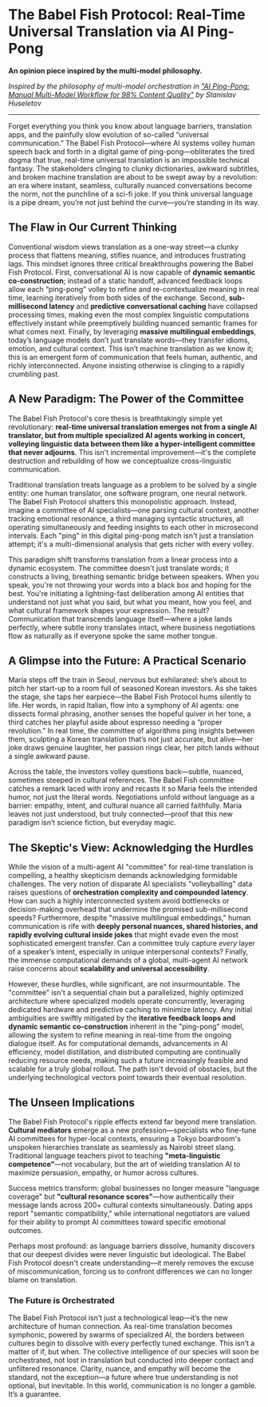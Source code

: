 # The Babel Fish Protocol: Real-Time Universal Translation via AI Ping-Pong

**An opinion piece inspired by the multi-model philosophy.**

*Inspired by the philosophy of multi-model orchestration in ["AI Ping-Pong: Manual Multi-Model Workflow for 98% Content Quality"](https://trilogyai.substack.com/p/ai-ping-pong) by Stanislav Huseletov*

---

Forget everything you think you know about language barriers, translation apps, and the painfully slow evolution of so-called “universal communication.” The Babel Fish Protocol—where AI systems volley human speech back and forth in a digital game of ping-pong—obliterates the tired dogma that true, real-time universal translation is an impossible technical fantasy. The stakeholders clinging to clunky dictionaries, awkward subtitles, and broken machine translation are about to be swept away by a revolution: an era where instant, seamless, culturally nuanced conversations become the norm, not the punchline of a sci-fi joke. If you think universal language is a pipe dream, you’re not just behind the curve—you’re standing in its way.

## The Flaw in Our Current Thinking

Conventional wisdom views translation as a one-way street—a clunky process that flattens meaning, stifles nuance, and introduces frustrating lags. This mindset ignores three critical breakthroughs powering the Babel Fish Protocol. First, conversational AI is now capable of **dynamic semantic co-construction**; instead of a static handoff, advanced feedback loops allow each “ping-pong” volley to refine and re-contextualize meaning in real time, learning iteratively from both sides of the exchange. Second, **sub-millisecond latency** and **predictive conversational caching** have collapsed processing times, making even the most complex linguistic computations effectively instant while preemptively building nuanced semantic frames for what comes next. Finally, by leveraging **massive multilingual embeddings**, today’s language models don’t just translate words—they transfer idioms, emotion, and cultural context. This isn’t machine translation as we know it; this is an emergent form of communication that feels human, authentic, and richly interconnected. Anyone insisting otherwise is clinging to a rapidly crumbling past.

## A New Paradigm: The Power of the Committee

The Babel Fish Protocol's core thesis is breathtakingly simple yet revolutionary: **real-time universal translation emerges not from a single AI translator, but from multiple specialized AI agents working in concert, volleying linguistic data between them like a hyper-intelligent committee that never adjourns**. This isn't incremental improvement—it's the complete destruction and rebuilding of how we conceptualize cross-linguistic communication.

Traditional translation treats language as a problem to be solved by a single entity: one human translator, one software program, one neural network. The Babel Fish Protocol shatters this monopolistic approach. Instead, imagine a committee of AI specialists—one parsing cultural context, another tracking emotional resonance, a third managing syntactic structures, all operating simultaneously and feeding insights to each other in microsecond intervals. Each "ping" in this digital ping-pong match isn't just a translation attempt; it's a multi-dimensional analysis that gets richer with every volley.

This paradigm shift transforms translation from a linear process into a dynamic ecosystem. The committee doesn't just translate words; it constructs a living, breathing semantic bridge between speakers. When you speak, you're not throwing your words into a black box and hoping for the best. You're initiating a lightning-fast deliberation among AI entities that understand not just what you said, but what you meant, how you feel, and what cultural framework shapes your expression. The result? Communication that transcends language itself—where a joke lands perfectly, where subtle irony translates intact, where business negotiations flow as naturally as if everyone spoke the same mother tongue.

## A Glimpse into the Future: A Practical Scenario

Maria steps off the train in Seoul, nervous but exhilarated: she’s about to pitch her start-up to a room full of seasoned Korean investors. As she takes the stage, she taps her earpiece—the Babel Fish Protocol hums silently to life. Her words, in rapid Italian, flow into a symphony of AI agents: one dissects formal phrasing, another senses the hopeful quiver in her tone, a third catches her playful aside about espresso needing a “proper revolution.” In real time, the committee of algorithms ping insights between them, sculpting a Korean translation that’s not just accurate, but alive—her joke draws genuine laughter, her passion rings clear, her pitch lands without a single awkward pause.

Across the table, the investors volley questions back—subtle, nuanced, sometimes steeped in cultural references. The Babel Fish committee catches a remark laced with irony and recasts it so Maria feels the intended humor, not just the literal words. Negotiations unfold without language as a barrier: empathy, intent, and cultural nuance all carried faithfully. Maria leaves not just understood, but truly connected—proof that this new paradigm isn’t science fiction, but everyday magic.

## The Skeptic's View: Acknowledging the Hurdles

While the vision of a multi-agent AI "committee" for real-time translation is compelling, a healthy skepticism demands acknowledging formidable challenges. The very notion of disparate AI specialists "volleyballing" data raises questions of **orchestration complexity and compounded latency**. How can such a highly interconnected system avoid bottlenecks or decision-making overhead that undermine the promised sub-millisecond speeds? Furthermore, despite "massive multilingual embeddings," human communication is rife with **deeply personal nuances, shared histories, and rapidly evolving cultural inside jokes** that might evade even the most sophisticated emergent transfer. Can a committee truly capture *every* layer of a speaker’s intent, especially in unique interpersonal contexts? Finally, the immense computational demands of a global, multi-agent AI network raise concerns about **scalability and universal accessibility**.

However, these hurdles, while significant, are not insurmountable. The "committee" isn't a sequential chain but a parallelized, highly optimized architecture where specialized models operate concurrently, leveraging dedicated hardware and predictive caching to minimize latency. Any initial ambiguities are swiftly mitigated by the **iterative feedback loops and dynamic semantic co-construction** inherent in the "ping-pong" model, allowing the system to refine meaning in real-time from the ongoing dialogue itself. As for computational demands, advancements in AI efficiency, model distillation, and distributed computing are continually reducing resource needs, making such a future increasingly feasible and scalable for a truly global rollout. The path isn't devoid of obstacles, but the underlying technological vectors point towards their eventual resolution.

## The Unseen Implications

The Babel Fish Protocol's ripple effects extend far beyond mere translation. **Cultural mediators** emerge as a new profession—specialists who fine-tune AI committees for hyper-local contexts, ensuring a Tokyo boardroom's unspoken hierarchies translate as seamlessly as Nairobi street slang. Traditional language teachers pivot to teaching **"meta-linguistic competence"**—not vocabulary, but the art of wielding translation AI to maximize persuasion, empathy, or humor across cultures. 

Success metrics transform: global businesses no longer measure "language coverage" but **"cultural resonance scores"**—how authentically their message lands across 200+ cultural contexts simultaneously. Dating apps report "semantic compatibility," while international negotiators are valued for their ability to prompt AI committees toward specific emotional outcomes.

Perhaps most profound: as language barriers dissolve, humanity discovers that our deepest divides were never linguistic but ideological. The Babel Fish Protocol doesn't create understanding—it merely removes the excuse of miscommunication, forcing us to confront differences we can no longer blame on translation.

### The Future is Orchestrated

The Babel Fish Protocol isn’t just a technological leap—it’s the new architecture of human connection. As real-time translation becomes symphonic, powered by swarms of specialized AI, the borders between cultures begin to dissolve with every perfectly tuned exchange. This isn’t a matter of if, but when. The collective intelligence of our species will soon be orchestrated, not lost in translation but conducted into deeper contact and unfiltered resonance. Clarity, nuance, and empathy will become the standard, not the exception—a future where true understanding is not optional, but inevitable. In this world, communication is no longer a gamble. It’s a guarantee.

